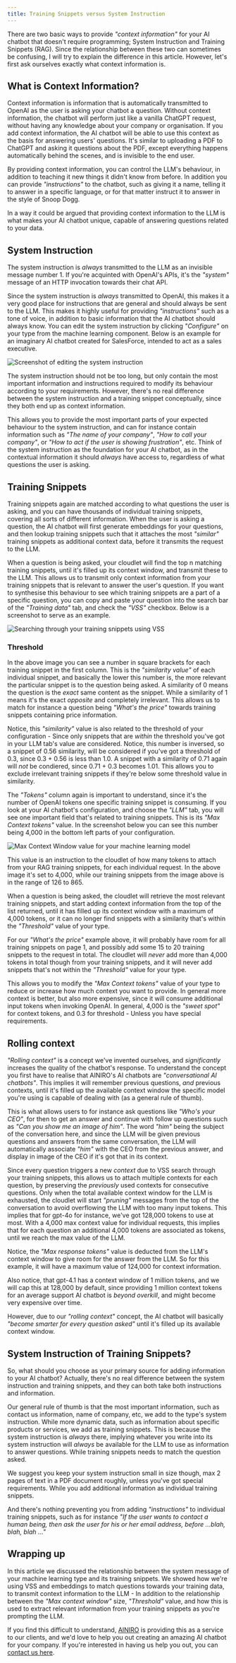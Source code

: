 ```yaml
---
title: Training Snippets versus System Instruction
---
```


There are two basic ways to provide _"context information"_ for your AI chatbot that doesn't require programming; System Instruction and Training Snippets (RAG). Since the relationship between these two can sometimes be confusing, I will try to explain the difference in this article. However, let's first ask ourselves exactly what context information is.

## What is Context Information?

Context information is information that is automatically transmitted to OpenAI as the user is asking your chatbot a question. Without context information, the chatbot will perform just like a vanilla ChatGPT request, without having any knowledge about your company or organisation. If you add context information, the AI chatbot will be able to use this context as the basis for answering users' questions. It's similar to uploading a PDF to ChatGPT and asking it questions about the PDF, except everything happens automatically behind the scenes, and is invisible to the end user.

By providing context information, you can control the LLM's behaviour, in addition to teaching it new things it didn't know from before. In addition you can provide _"instructions"_ to the chatbot, such as giving it a name, telling it to answer in a specific language, or for that matter instruct it to answer in the style of Snoop Dogg.

In a way it could be argued that providing context information to the LLM is what makes your AI chatbot unique, capable of answering questions related to your data.

## System Instruction

The system instruction is _always_ transmitted to the LLM as an invisible message number 1. If you're acquinted with OpenAI's APIs, it's the _"system"_ message of an HTTP invocation towards their chat API.

Since the system instruction is _always_ transmitted to OpenAI, this makes it a very good place for instructions that are general and should always be sent to the LLM. This makes it highly useful for providing _"instructions"_ such as a tone of voice, in addition to basic information that the AI chatbot should always know. You can edit the system instruction by clicking _"Configure"_ on your type from the machine learning component. Below is an example for an imaginary AI chatbot created for SalesForce, intended to act as a sales executive.

![Screenshot of editing the system instruction](/assets/images/system-instruction-editing.png)

The system instruction should not be too long, but only contain the most important information and instructions required to modify its behaviour according to your requirements. However, there's no real difference between the system instruction and a training snippet conceptually, since they both end up as context information.

This allows you to provide the most important parts of your expected behaviour to the system instruction, and can for instance contain information such as _"The name of your company"_, _"How to call your company"_, or _"How to act if the user is showing frustration"_, etc. Think of the system instruction as the foundation for your AI chatbot, as in the contextual information it should _always_ have access to, regardless of what questions the user is asking.

## Training Snippets

Training snippets again are matched according to what questions the user is asking, and you can have thousands of individual training snippets, covering all sorts of different information. When the user is asking a question, the AI chatbot will first generate embeddings for your questions, and then lookup training snippets such that it attaches the most _"similar"_ training snippets as additional context data, before it transmits the request to the LLM.

When a question is being asked, your cloudlet will find the top n matching training snippets, until it's filled up its context window, and transmit these to the LLM. This allows us to transmit only context information from your training snippets that is relevant to answer the user's question. If you want to synthesise this behaviour to see which training snippets are a part of a specific question, you can copy and paste your question into the search bar of the _"Training data"_ tab, and check the _"VSS"_ checkbox. Below is a screenshot to serve as an example.

![Searching through your training snippets using VSS](/assets/images/vss-search-through-rag-data.png)

### Threshold

In the above image you can see a number in square brackets for each training snippet in the first column. This is the _"similarity value"_ of each individual snippet, and basically the lower this number is, the more relevant the particular snippet is to the question being asked. A similarity of 0 means the question is the _exact_ same content as the snippet. While a similarity of 1 means it's the exact _opposite_ and completely irrelevant. This allows us to match for instance a question being _"What's the price"_ towards training snippets containing price information.

Notice, this _"similarity"_ value is also related to the threshold of your configuration - Since only snippets that are _within_ the threshold you've got in your LLM tab's value are considered. Notice, this number is inversed, so a snippet of 0.56 similarity, will be considered if you've got a threshold of 0.3, since 0.3 + 0.56 is less than 1.0. A snippet with a similarity of 0.71 again will _not_ be condiered, since 0.71 + 0.3 becomes 1.01. This allows you to exclude irrelevant training snippets if they're below some threshold value in similarity.

The _"Tokens"_ column again is important to understand, since it's the number of OpenAI tokens one specific training snippet is consuming. If you look at your AI chatbot's configuration, and choose the _"LLM"_ tab, you will see one important field that's related to training snippets. This is its _"Max Context tokens"_ value. In the screenshot below you can see this number being 4,000 in the bottom left parts of your configuration.

![Max Context Window value for your machine learning model](/assets/images/max-context-window.png)

This value is an instruction to the cloudlet of how many tokens to attach from your RAG training snippets, for each individual request. In the above image it's set to 4,000, while our training snippets from the image above is in the range of 126 to 865.

When a question is being asked, the cloudlet will retrieve the most relevant training snippets, and start adding context information from the top of the list returned, until it has filled up its context window with a maximum of 4,000 tokens, or it can no longer find snippets with a similarity that's within the _"Threshold"_ value of your type.

For our _"What's the price"_ example above, it will probably have room for all training snippets on page 1, and possibly add some 15 to 20 training snippets to the request in total. The cloudlet will _never_ add more than 4,000 tokens in total though from your training snippets, and it will never add snippets that's not within the _"Threshold"_ value for your type.

This allows you to modify the _"Max Context tokens"_ value of your type to reduce or increase how much context you want to provide. In general more context is better, but also more expensive, since it will consume additional input tokens when invoking OpenAI. In general, 4,000 is the _"sweet spot"_ for context tokens, and 0.3 for threshold - Unless you have special requirements.

## Rolling context

_"Rolling context"_ is a concept we've invented ourselves, and _significantly_ increases the quality of the chatbot's response. To understand the concept you first have to realise that AINIRO's AI chatbots are _"conversational AI chatbots"_. This implies it will remember previous questions, _and_ previous contexts, until it's filled up the available context window the specific model you're using is capable of dealing with (as a general rule of thumb).

This is what allows users to for instance ask questions like _"Who's your CEO"_, for then to get an answer and continue with follow up questions such as _"Can you show me an image of him"_. The word _"him"_ being the subject of the conversation here, and since the LLM will be given previous questions and answers from the same conversation, the LLM will automatically associate _"him"_ with the CEO from the previous answer, and display in image of the CEO if it's got that in its context.

Since every question triggers a new _context_ due to VSS search through your training snippets, this allows us to attach multiple contexts for each question, by preserving the _previously_ used contexts for consecutive questions. Only when the total available context window for the LLM is exhausted, the cloudlet will start _"pruning"_ messages from the top of the conversation to avoid overflowing the LLM with too many input tokens. This implies that for gpt-4o for instance, we've got 128,000 tokens to use at most. With a 4,000 max context value for individual requests, this implies that for each question an additional 4,000 tokens are associated as tokens, until we reach the max value of the LLM.

Notice, the _"Max response tokens"_ value is deducted from the LLM's context window to give room for the answer from the LLM. So for this example, it will have a maximum value of 124,000 for context information.

Also notice, that gpt-4.1 has a context window of 1 million tokens, and we will cap this at 128,000 by default, since providing 1 million context tokens for an average support AI chatbot is _beyond overkill_, and might become very expensive over time.

However, due to our _"rolling context"_ concept, the AI chatbot will basically _"become smarter for every question asked"_ until it's filled up its available context window.

## System Instruction of Training Snippets?

So, what should you choose as your primary source for adding information to your AI chatbot? Actually, there's no real difference between the system instruction and training snippets, and they can both take both instructions and information.

Our general rule of thumb is that the most important information, such as contact us information, name of company, etc, we add to the type's system instruction. While more dynamic data, such as information about specific products or services, we add as training snippets. This is because the system instruction is _always_ there, implying whatever you write into its system instruction will _always_ be available for the LLM to use as information to answer questions. While training snippets needs to match the question asked.

We suggest you keep your system instruction small in size though, max 2 pages of text in a PDF document roughly, unless you've got special requirements. While you add additional information as individual training snippets.

And there's nothing preventing you from adding _"instructions"_ to individual training snippets, such as for instance _"If the user wants to contact a human being, then ask the user for his or her email address, before ...blah, blah, blah ..."_

## Wrapping up

In this article we discussed the relationship between the system message of your machine learning type and its training snippets. We showed how we're using VSS and embeddings to match questions towards your training data, to transmit context information to the LLM - In addition to the relationship between the _"Max context window"_ size, _"Threshold"_ value, and how this is used to extract relevant information from your training snippets as you're prompting the LLM.

If you find this difficult to understand, [AINIRO](https://ainiro.io) is providing this as a service to our clients, and we'd love to help you out creating an amazing AI chatbot for your company. If you're interested in having us help you out, you can [contact us here](https://ainiro.io/contact-us).

